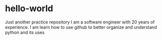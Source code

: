 # hello-world
Just another practice repository
I am a software engineer with 20 years of experience.
I am learn how to use github to better organize and understand python and its uses
